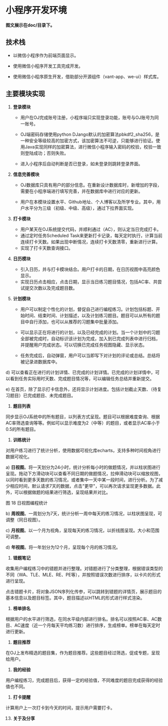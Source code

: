 

# **小程序开发环境**

**图文展示在doc/目录下。**

## **技术栈**

- 以微信小程序作为前端页面显示。

- 使用微信小程序开发工具完成开发。

- 使用微信小程序原生开发，借助部分开源组件（vant-app、we-ui）样式库。

## **主要模块实现**

1. **登录模块**

   - 用户在OJ完成账号注册，小程序端只实现登录功能，账号与OJ账号为同一账号。

   - OJ端密码存储使用python
     DJango默认的加密算法pbkdf2_sha256，是一种安全等级较高的加密方式，该加密算法不可逆，只能够进行验证。使用Java实现同样的加密算法，进行微信小程序输入密码的校验，校验一致则登陆成功；否则失败。

   - 进入小程序后自动判断是否已登录，如未登录则跳转登录界面。


2. **信息完善模块**

   - OJ数据库只具有用户的部分信息。在重新设计数据库时，新增加的字段，需要在小程序端进行填写完善，并在数据库中进行对应的更新。

   - 用户在本模块设置水平、Github地址、个人博客以及所学专业。其中，用户水平分为三级（初级、中级、高级），通过下拉界面实现。


3. **打卡模块**
   - 用户某天在OJ系统提交代码，并顺利通过（AC），则认定当日完成打卡。
   - 通过定时任务Scheduled
     Task来更新打卡记录，每天定时执行，计算当前连续打卡天数。如果出现中断情况，连续打卡天数清零，重新进行计算。
   - 实现了打卡天数查询接口。

4. **日历模块**
   - 引入日历，并与打卡模块结合。用户打卡的日期，在日历视图中高亮颜色显示。
   - 实现日历点击相应，点击日期，显示当日练习题目情况，包括AC率、共尝试提交次数以及完成题目数。



5. **计划模块**

   - 用户可以制定个性化的计划，督促自己进行编程练习。计划包括标题、开始时间、结束时间、计划描述，以及计划练习题目。题目可以从所有的题目中自行添加，也可以从推荐的习题集中批量添加。


   - 可以显示正在将进行的计划，以及已经完成的计划。当一个计划中的习题全部被完成时，自动标识该计划为完成，加入到已完成列表中进行归档，并提醒用户完成状态。可以切换已完成任务视图隐藏、显示状态。
   - 任务完成后，自动弹窗，用户可以当即写下对计划的评论或总结。总结将被记录进数据库中。

d)  可以查看正在进行的计划详情、已完成的计划详情。已完成的计划详情中，可以看到任务实际用时天数、完成题目情况等，可以编辑任务总结并重新提交。


e)  在首页，除了显示打卡信息外，还将显示计划进度。包括计划截止天数、（待复习题目）已完成题目、未完成题目。


1. **题目列表**

同步显示OJ系统中的所有题目，以列表方式呈现。题目可以根据难度查询、根据AC率筛选查询等等。例如可以显示难度为2（中等）的题目，或者显示AC率小于0.5的所有题目。


1. **训练统计**

对用户练习进行了统计分析，使用数据可视化库echarts，支持多种时间视角进行数据可视化。

a)  **日视图**。将一天划分为24小时，统计分析每小时的做题情况，并以柱状图进行呈现。拖动下方滑动块可以查看不同日期的做题情况，拉伸滑动块可以缩放视图，以同时看到更多天数的练习情况，或者集中一天中某一段时间，进行分析。为了减少相应时间，默认请求7天的数据，点击"更早"，可以再次请求呈现更多数据。此外，可以根据做题的结果进行筛选，呈现结果并对比。



图 18 日视图编程统计

b)  **周视图**。一周划分为7天，统计分析一周中每天的练习情况，以柱状图呈现，可调整（同日视图）。


c)  **月视图**。以一个月为视角，呈现每天的练习情况，以折线图呈现。大小和范围可调整。


d)  **年视图**。将一年划分为12个月，呈现每个月的练习情况。

1. **错题笔记**

收集用户编程练习中的错题并进行整理。对错题进行了分类整理，根据错误类型的不同（WA、TLE、MLE、RE、PE等），并按照错误次数进行排序，以卡片的形式进行呈现。


点击错题卡片，将对象JSON序列化传参，可以跳转到错题的详情页，展示题目的基本信息以及题目标签。其中，题目描述以HTML的形式进行样式渲染。


1. **榜单排名**

根据用户的水平进行筛选，在同水平级内部进行排名。排名可以按照AC率、AC数目、AC速度（近一个月每天平均练习数）进行排序，生成榜单。榜单在每天定时进行更新。


1.  **题目推荐**

在OJ上发布精选的题目集，作为题目推荐。这些题目经过筛选，促成专题，呈现给用户。


1.  **我的经验**

用户编程练习，完成题目后，获得一定的经验值，不同难度的题目完成获得的经验值也不同。


1.  **打卡提醒**

计算用户上一次打卡到今天的时间，提示用户需要打卡。

13. **关于及分享**


